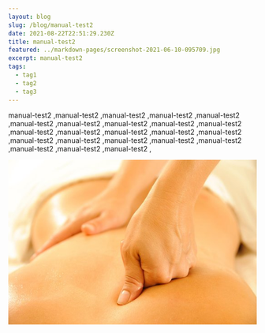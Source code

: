 ```yaml
---
layout: blog
slug: /blog/manual-test2
date: 2021-08-22T22:51:29.230Z
title: manual-test2
featured: ../markdown-pages/screenshot-2021-06-10-095709.jpg
excerpt: manual-test2
tags:
  - tag1
  - tag2
  - tag3
---
```

manual-test2 ,manual-test2 ,manual-test2 ,manual-test2 ,manual-test2 ,manual-test2 ,manual-test2 ,manual-test2 ,manual-test2 ,manual-test2 ,manual-test2 ,manual-test2 ,manual-test2 ,manual-test2 ,manual-test2 ,manual-test2 ,manual-test2 ,manual-test2 ,manual-test2 ,manual-test2 ,manual-test2 ,manual-test2 ,manual-test2 ,

![alt img](../markdown-pages/therapeutic-massage-therapy.jpg "title img")